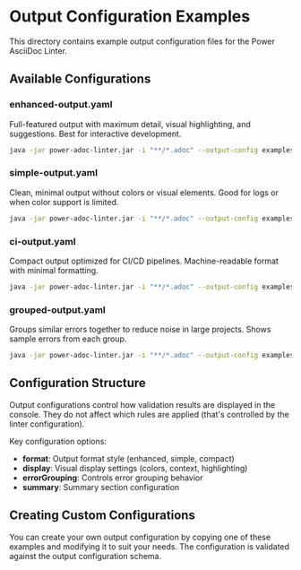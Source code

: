 # Output Configuration Examples

This directory contains example output configuration files for the Power AsciiDoc Linter.

## Available Configurations

### enhanced-output.yaml
Full-featured output with maximum detail, visual highlighting, and suggestions. Best for interactive development.

```bash
java -jar power-adoc-linter.jar -i "**/*.adoc" --output-config examples/output-configs/enhanced-output.yaml
```

### simple-output.yaml
Clean, minimal output without colors or visual elements. Good for logs or when color support is limited.

```bash
java -jar power-adoc-linter.jar -i "**/*.adoc" --output-config examples/output-configs/simple-output.yaml
```

### ci-output.yaml
Compact output optimized for CI/CD pipelines. Machine-readable format with minimal formatting.

```bash
java -jar power-adoc-linter.jar -i "**/*.adoc" --output-config examples/output-configs/ci-output.yaml
```

### grouped-output.yaml
Groups similar errors together to reduce noise in large projects. Shows sample errors from each group.

```bash
java -jar power-adoc-linter.jar -i "**/*.adoc" --output-config examples/output-configs/grouped-output.yaml
```

## Configuration Structure

Output configurations control how validation results are displayed in the console. They do not affect which rules are applied (that's controlled by the linter configuration).

Key configuration options:
- **format**: Output format style (enhanced, simple, compact)
- **display**: Visual display settings (colors, context, highlighting)
- **errorGrouping**: Controls error grouping behavior
- **summary**: Summary section configuration

## Creating Custom Configurations

You can create your own output configuration by copying one of these examples and modifying it to suit your needs. The configuration is validated against the output configuration schema.